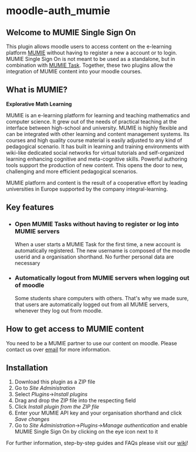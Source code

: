 # moodle-auth_mumie

## Welcome to MUMIE Single Sign On

This plugin allows moodle users to access content on the e-learning platform [MUMIE](https://www.mumie.net/) without having to register a new a account or to login. MUMIE Single Sign On is not meant to be used as a standalone, but in combination with [MUMIE Task](https://github.com/integral-learning/moodle-mod_mumie). Together, these two plugins allow the integration of MUMIE content into your moodle courses.

## What is MUMIE?
**Explorative Math Learning**

MUMIE is an e-learning platform for learning and teaching mathematics and computer science. It grew out of the needs of practical teaching at the interface between high-school and university. MUMIE is highly flexible and can be integrated with other learning and content management systems. Its courses and high quality course material is easily adjusted to any kind of pedagogical scenario. It has built in learning and training environments with wiki-like dedicated social networks for virtual tutorials and self-organized learning enhancing cognitive and meta-cognitive skills. Powerful authoring tools support the production of new content. This opens the door to new, challenging and more efficient pedagogical scenarios.

MUMIE platform and content is the result of a cooperative effort by leading universities in Europe supported by the company integral-learning.

## Key features
* ### Open MUMIE Tasks without having to register or log into MUMIE servers 
  When a user starts a MUMIE Task for the first time, a new account is automatically registered. The new username is composed of the moodle userid and a organisation shorthand. No further personal data are necessary
  
* ### Automatically logout from MUMIE servers when logging out of moodle
  Some students share computers with others. That's why we made sure, that users are automatically logged out from all MUMIE servers, whenever they log out from moodle. 

## How to get access to MUMIE content
You need to be a MUMIE partner to use our content on moodle. Please contact us over [email](mailto:contact@integral-learning.de) for more information.

## Installation

1. Download this plugin as a ZIP file
2. Go to *Site Administration*
3. Select *Plugins*->*Install plugins*
4. Drag and drop the ZIP file into the respecting field
5. Click *Install plugin from the ZIP file*
6. Enter your MUMIE API key and your organisation shorthand and click *Save changes*
7. Go to *Site Administration*->*Plugins*->*Manage authentication* and enable MUMIE Single Sign On by clicking on the eye icon next to it

For further information, step-by-step guides and FAQs please visit our [wiki](https://wiki.mumie.net/wiki/MUMIE-Moodle-integration)!
